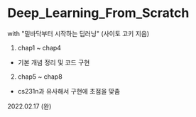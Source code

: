 # Deep_Learning_From_Scratch

with "밑바닥부터 시작하는 딥러닝" (사이토 고키 지음)

1. chap1 ~ chap4
  - 기본 개념 정리 및 코드 구현
2. chap5 ~ chap8
  - cs231n과 유사해서 구현에 초점을 맞춤

2022.02.17 (완)

